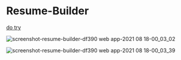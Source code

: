# Resume-Builder

[do try](https://resume-builder-df390.web.app/)


![screenshot-resume-builder-df390 web app-2021 08 18-00_03_02](https://user-images.githubusercontent.com/71871246/129781593-e9e059ae-88e5-4b30-a774-2dc7250d824a.png)


![screenshot-resume-builder-df390 web app-2021 08 18-00_03_39](https://user-images.githubusercontent.com/71871246/129781610-ed6ab13a-bc21-48a6-b7b7-bc0330b70abf.png)
